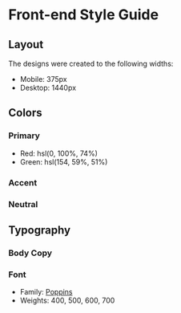 # Front-end Style Guide

## Layout

The designs were created to the following widths:

- Mobile: 375px
- Desktop: 1440px

## Colors

### Primary

- Red: hsl(0, 100%, 74%) 
- Green: hsl(154, 59%, 51%)

### Accent



### Neutral


## Typography

### Body Copy



### Font

- Family: [Poppins](https://fonts.google.com/specimen/Poppins)
- Weights: 400, 500, 600, 700
